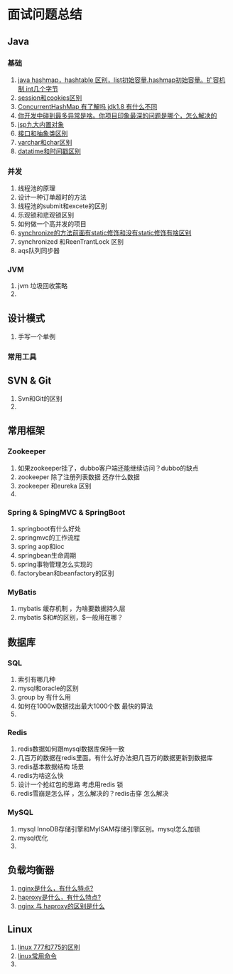 # 面试问题总结

## Java
### 基础
1. [java hashmap，hashtable 区别，list初始容量.hashmap初始容量。扩容机制 int几个字节](doc/java/base/base.md)
2. [session和cookies区别](doc/java/base/base.md)
3. [ConcurrentHashMap  有了解吗 jdk1.8 有什么不同](doc/java/base/base.md)
4. [你开发中碰到最多异常是啥。你项目印象最深的问题是哪个，怎么解决的](doc/java/base/base.md)
5. [jsp九大内置对象](doc/java/base/base.md)
6. [接口和抽象类区别](doc/java/base/base.md)
7. [varchar和char区别](doc/java/base/base.md)
8. [datatime和时间戳区别](doc/java/base/base.md)
### 并发
1. 线程池的原理
2. 设计一种订单超时的方法
3. 线程池的submit和excete的区别
4. 乐观锁和悲观锁区别
5. 如何做一个高并发的项目
6. [synchronize的方法前面有static修饰和没有static修饰有啥区别](doc/java/concurrent/concurrent.md)
7. synchronized 和ReenTrantLock 区别
8. aqs队列同步器
### JVM
1. jvm 垃圾回收策略
2.
## 设计模式
1. 手写一个单例

### 常用工具
## SVN & Git
1. Svn和Git的区别
2.

## 常用框架
### Zookeeper
1. 如果zookeeper挂了，dubbo客户端还能继续访问？dubbo的缺点
2. zookeeper 除了注册列表数据 还存什么数据
3. zookeeper  和eureka 区别
4.

### Spring & SpingMVC & SpringBoot  
1. springboot有什么好处
2. springmvc的工作流程
3. spring aop和ioc
4. springbean生命周期
5. spring事物管理怎么实现的
6. factorybean和beanfactory的区别


### MyBatis
1. mybatis 缓存机制 ，为啥要数据持久层
2. mybatis $和#的区别，$一般用在哪？

## 数据库
### SQL
1. 索引有哪几种
2. mysql和oracle的区别
3. group by 有什么用
4. 如何在1000w数据找出最大1000个数 最快的算法
5.

### Redis
1. redis数据如何跟mysql数据库保持一致  
2. 几百万的数据在redis里面。有什么好办法把几百万的数据更新到数据库
3. redis基本数据结构 场景
4. redis为啥这么快
5. 设计一个抢红包的思路 考虑用redis 锁
6. redis雪崩是怎么样 ，怎么解决的？redis击穿 怎么解决

### MySQL
1. mysql InnoDB存储引擎和MyISAM存储引擎区别。mysql怎么加锁
2. mysql优化
3.

## 负载均衡器
1. [nginx是什么，有什么特点?](doc/nginxharpoxy/nginxhaproxy.md)
2. [haproxy是什么，有什么特点?](doc/nginxhaproxy/nginxhaproxy.md)
3. [nginx 与 haproxy的区别是什么](doc/nginxhaproxy/nginxhaproxy.md)

## Linux
1. [linux 777和775的区别](doc/linux/linux.md)
2. [linux常用命令](doc/linux/linux.md)
3.

